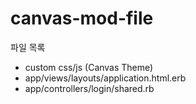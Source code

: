 # canvas-mod-file

파일 목록
- custom css/js (Canvas Theme)
- app/views/layouts/application.html.erb
- app/controllers/login/shared.rb


